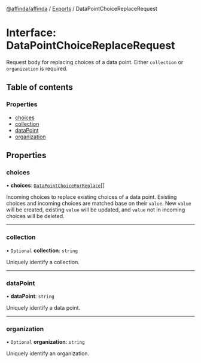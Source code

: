 [@affinda/affinda](../README.md) / [Exports](../modules.md) / DataPointChoiceReplaceRequest

# Interface: DataPointChoiceReplaceRequest

Request body for replacing choices of a data point. Either `collection` or `organization` is required.

## Table of contents

### Properties

- [choices](DataPointChoiceReplaceRequest.md#choices)
- [collection](DataPointChoiceReplaceRequest.md#collection)
- [dataPoint](DataPointChoiceReplaceRequest.md#datapoint)
- [organization](DataPointChoiceReplaceRequest.md#organization)

## Properties

### choices

• **choices**: [`DataPointChoiceForReplace`](DataPointChoiceForReplace.md)[]

Incoming choices to replace existing choices of a data point. Existing choices and incoming choices are matched base on their `value`. New `value` will be created, existing `value` will be updated, and `value` not in incoming choices will be deleted.

___

### collection

• `Optional` **collection**: `string`

Uniquely identify a collection.

___

### dataPoint

• **dataPoint**: `string`

Uniquely identify a data point.

___

### organization

• `Optional` **organization**: `string`

Uniquely identify an organization.
